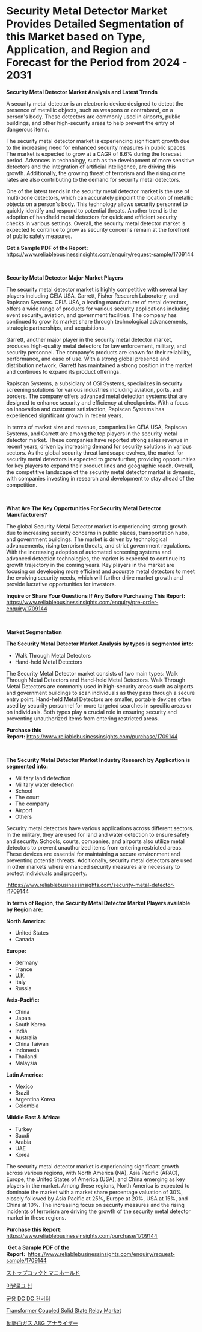 <p><h1>Security Metal Detector Market Provides Detailed Segmentation of this Market based on Type, Application, and Region and Forecast for the Period from 2024 - 2031</h1></p><p><strong>Security Metal Detector Market Analysis and Latest Trends</strong></p>
<p><p>A security metal detector is an electronic device designed to detect the presence of metallic objects, such as weapons or contraband, on a person's body. These detectors are commonly used in airports, public buildings, and other high-security areas to help prevent the entry of dangerous items.</p><p>The security metal detector market is experiencing significant growth due to the increasing need for enhanced security measures in public spaces. The market is expected to grow at a CAGR of 8.6% during the forecast period. Advances in technology, such as the development of more sensitive detectors and the integration of artificial intelligence, are driving this growth. Additionally, the growing threat of terrorism and the rising crime rates are also contributing to the demand for security metal detectors.</p><p>One of the latest trends in the security metal detector market is the use of multi-zone detectors, which can accurately pinpoint the location of metallic objects on a person's body. This technology allows security personnel to quickly identify and respond to potential threats. Another trend is the adoption of handheld metal detectors for quick and efficient security checks in various settings. Overall, the security metal detector market is expected to continue to grow as security concerns remain at the forefront of public safety measures.</p></p>
<p><strong>Get a Sample PDF of the Report:&nbsp;</strong> <a href="https://www.reliablebusinessinsights.com/enquiry/request-sample/1709144">https://www.reliablebusinessinsights.com/enquiry/request-sample/1709144</a></p>
<p>&nbsp;</p>
<p><strong>Security Metal Detector Major Market Players</strong></p>
<p><p>The security metal detector market is highly competitive with several key players including CEIA USA, Garrett, Fisher Research Laboratory, and Rapiscan Systems. CEIA USA, a leading manufacturer of metal detectors, offers a wide range of products for various security applications including event security, aviation, and government facilities. The company has continued to grow its market share through technological advancements, strategic partnerships, and acquisitions.</p><p>Garrett, another major player in the security metal detector market, produces high-quality metal detectors for law enforcement, military, and security personnel. The company's products are known for their reliability, performance, and ease of use. With a strong global presence and distribution network, Garrett has maintained a strong position in the market and continues to expand its product offerings.</p><p>Rapiscan Systems, a subsidiary of OSI Systems, specializes in security screening solutions for various industries including aviation, ports, and borders. The company offers advanced metal detection systems that are designed to enhance security and efficiency at checkpoints. With a focus on innovation and customer satisfaction, Rapiscan Systems has experienced significant growth in recent years.</p><p>In terms of market size and revenue, companies like CEIA USA, Rapiscan Systems, and Garrett are among the top players in the security metal detector market. These companies have reported strong sales revenue in recent years, driven by increasing demand for security solutions in various sectors. As the global security threat landscape evolves, the market for security metal detectors is expected to grow further, providing opportunities for key players to expand their product lines and geographic reach. Overall, the competitive landscape of the security metal detector market is dynamic, with companies investing in research and development to stay ahead of the competition.</p></p>
<p>&nbsp;</p>
<p><strong>What Are The Key Opportunities For Security Metal Detector Manufacturers?</strong></p>
<p><p>The global Security Metal Detector market is experiencing strong growth due to increasing security concerns in public places, transportation hubs, and government buildings. The market is driven by technological advancements, rising terrorism threats, and strict government regulations. With the increasing adoption of automated screening systems and advanced detection technologies, the market is expected to continue its growth trajectory in the coming years. Key players in the market are focusing on developing more efficient and accurate metal detectors to meet the evolving security needs, which will further drive market growth and provide lucrative opportunities for investors.</p></p>
<p><strong>Inquire or Share Your Questions If Any Before Purchasing This Report:</strong> <a href="https://www.reliablebusinessinsights.com/enquiry/pre-order-enquiry/1709144">https://www.reliablebusinessinsights.com/enquiry/pre-order-enquiry/1709144</a></p>
<p>&nbsp;</p>
<p><strong>Market Segmentation</strong></p>
<p><strong>The Security Metal Detector Market Analysis by types is segmented into:</strong></p>
<p><ul><li>Walk Through Metal Detectors</li><li>Hand-held Metal Detectors</li></ul></p>
<p><p>The Security Metal Detector market consists of two main types: Walk Through Metal Detectors and Hand-held Metal Detectors. Walk Through Metal Detectors are commonly used in high-security areas such as airports and government buildings to scan individuals as they pass through a secure entry point. Hand-held Metal Detectors are smaller, portable devices often used by security personnel for more targeted searches in specific areas or on individuals. Both types play a crucial role in ensuring security and preventing unauthorized items from entering restricted areas.</p></p>
<p><strong>Purchase this Report:&nbsp;</strong><a href="https://www.reliablebusinessinsights.com/purchase/1709144">https://www.reliablebusinessinsights.com/purchase/1709144</a></p>
<p>&nbsp;</p>
<p><strong>The Security Metal Detector Market Industry Research by Application is segmented into:</strong></p>
<p><ul><li>Military land detection</li><li>Military water detection</li><li>School</li><li>The court</li><li>The company</li><li>Airport</li><li>Others</li></ul></p>
<p><p>Security metal detectors have various applications across different sectors. In the military, they are used for land and water detection to ensure safety and security. Schools, courts, companies, and airports also utilize metal detectors to prevent unauthorized items from entering restricted areas. These devices are essential for maintaining a secure environment and preventing potential threats. Additionally, security metal detectors are used in other markets where enhanced security measures are necessary to protect individuals and property.</p></p>
<p><a href="https://www.reliablebusinessinsights.com/security-metal-detector-r1709144">&nbsp;https://www.reliablebusinessinsights.com/security-metal-detector-r1709144</a></p>
<p><strong>In terms of Region, the Security Metal Detector Market Players available by Region are:</strong></p>
<p>
    <p> <strong> North America: </strong>
        <ul>
            <li>United States</li>
            <li>Canada</li>
        </ul>
        </p> 
    <p> <strong> Europe: </strong>
        <ul>
            <li>Germany</li>
            <li>France</li>
            <li>U.K.</li>
            <li>Italy</li>
            <li>Russia</li>
        </ul>
        </p> 
    <p> <strong> Asia-Pacific: </strong>
        <ul>
            <li>China</li>
            <li>Japan</li>
            <li>South Korea</li>
            <li>India</li>
            <li>Australia</li>
            <li>China Taiwan</li>
            <li>Indonesia</li>
            <li>Thailand</li>
            <li>Malaysia</li>
        </ul>
        </p> 
    <p> <strong> Latin America: </strong>
        <ul>
            <li>Mexico</li>
            <li>Brazil</li>
            <li>Argentina Korea</li>
            <li>Colombia</li>
        </ul>
        </p> 
    <p> <strong> Middle East & Africa: </strong>
        <ul>
            <li>Turkey</li>
            <li>Saudi</li>
            <li>Arabia</li>
            <li>UAE</li>
            <li>Korea</li>
        </ul>
    </p>
    </p>
<p><p>The security metal detector market is experiencing significant growth across various regions, with North America (NA), Asia Pacific (APAC), Europe, the United States of America (USA), and China emerging as key players in the market. Among these regions, North America is expected to dominate the market with a market share percentage valuation of 30%, closely followed by Asia Pacific at 25%, Europe at 20%, USA at 15%, and China at 10%. The increasing focus on security measures and the rising incidents of terrorism are driving the growth of the security metal detector market in these regions.</p></p>
<p><strong>Purchase this Report: </strong><a href="https://www.reliablebusinessinsights.com/purchase/1709144">https://www.reliablebusinessinsights.com/purchase/1709144</a></p>
<p>&nbsp;<strong>Get a Sample PDF of the Report:&nbsp;&nbsp;</strong><a href="https://www.reliablebusinessinsights.com/enquiry/request-sample/1709144">https://www.reliablebusinessinsights.com/enquiry/request-sample/1709144</a></p>
<p><strong></strong></p>
<p><p><a href="https://github.com/charm854/Market-Research-Report-List-1/blob/main/7474204125810.md">ストップコックとマニホールド</a></p><p><a href="https://github.com/bunxhcci35271755/Market-Research-Report-List-2/blob/main/8532356123240.md">아날로그 칩</a></p><p><a href="https://github.com/fredrickeglers/Market-Research-Report-List-2/blob/main/6084279123241.md">군용 DC DC 컨버터</a></p><p><a href="https://github.com/Alonsoolds3wq1d81czn8rbol/Market-Research-Report-List-2/blob/main/transformer-coupled-solid-state-relay-market.md">Transformer Coupled Solid State Relay Market</a></p><p><a href="https://github.com/LeanneBruen2023/Market-Research-Report-List-2/blob/main/4223901125809.md">動脈血ガス ABG アナライザー</a></p></p>